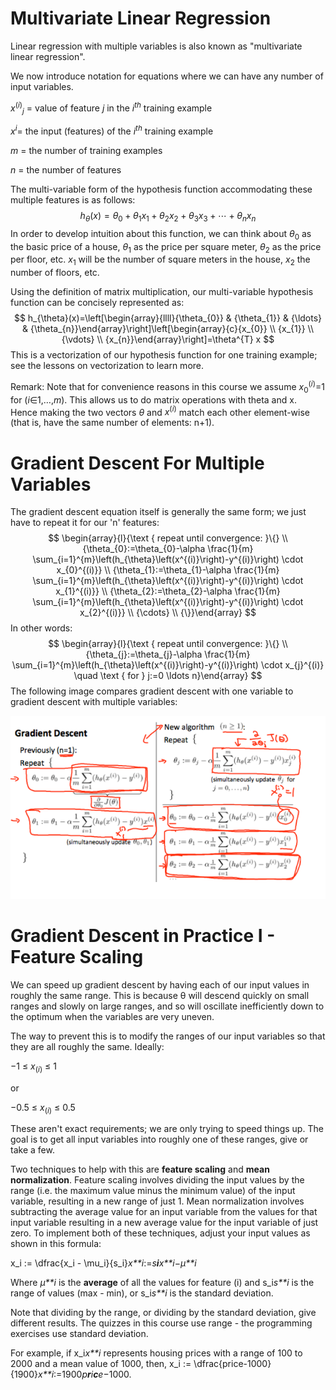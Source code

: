 # Multivariate Linear Regression

Linear regression with multiple variables is also known as "multivariate linear regression".

We now introduce notation for equations where we can have any number of input variables.

 ${x^{(i)}}_j$ = value of feature *j* in the $i^{th}$ training example

 $x^{i}$= the input (features) of the  $i^{th}$ training example

$m$ = the number of training examples

$n$ = the number of features

 The multi-variable form of the hypothesis function accommodating these multiple features is as follows: 
$$
h_{\theta}(x)=\theta_{0}+\theta_{1} x_{1}+\theta_{2} x_{2}+\theta_{3} x_{3}+\cdots+\theta_{n} x_{n}
$$
In order to develop intuition about this function, we can think about $\theta_0$ as the basic price of a house, $\theta_1$ as the price per square meter, $\theta_2$ as the price per floor, etc. $x_1$ will be the number of square meters in the house, $x_2$ the number of floors, etc.

Using the definition of matrix multiplication, our multi-variable hypothesis function can be concisely represented as:
$$
h_{\theta}(x)=\left[\begin{array}{llll}{\theta_{0}} & {\theta_{1}} & {\ldots} & {\theta_{n}}\end{array}\right]\left[\begin{array}{c}{x_{0}} \\ {x_{1}} \\ {\vdots} \\ {x_{n}}\end{array}\right]=\theta^{T} x
$$
This is a vectorization of our hypothesis function for one training example; see the lessons on vectorization to learn more.

Remark: Note that for convenience reasons in this course we assume $x^{(i)}_0$=1 for (*i*∈1,…,*m*). This allows us to do matrix operations with theta and x. Hence making the two vectors $\theta$ and $x^{(i)}$ match each other element-wise (that is, have the same number of elements: n+1).

# Gradient Descent For Multiple Variables

 The gradient descent equation itself is generally the same form; we just have to repeat it for our 'n' features: 
$$
\begin{array}{l}{\text { repeat until convergence: }\{} \\ {\theta_{0}:=\theta_{0}-\alpha \frac{1}{m} \sum_{i=1}^{m}\left(h_{\theta}\left(x^{(i)}\right)-y^{(i)}\right) \cdot x_{0}^{(i)}} \\ {\theta_{1}:=\theta_{1}-\alpha \frac{1}{m} \sum_{i=1}^{m}\left(h_{\theta}\left(x^{(i)}\right)-y^{(i)}\right) \cdot x_{1}^{(i)}} \\ {\theta_{2}:=\theta_{2}-\alpha \frac{1}{m} \sum_{i=1}^{m}\left(h_{\theta}\left(x^{(i)}\right)-y^{(i)}\right) \cdot x_{2}^{(i)}} \\ {\cdots} \\ {\}}\end{array}
$$
 In other words: 
$$
\begin{array}{l}{\text { repeat until convergence: }\{} \\ {\theta_{j}:=\theta_{j}-\alpha \frac{1}{m} \sum_{i=1}^{m}\left(h_{\theta}\left(x^{(i)}\right)-y^{(i)}\right) \cdot x_{j}^{(i)} \quad \text { for } j:=0 \ldots n}\end{array}
$$
 The following image compares gradient descent with one variable to gradient descent with multiple variables: 

![2_1](./img/2_1.png)

# Gradient Descent in Practice I - Feature Scaling

We can speed up gradient descent by having each of our input values in roughly the same range. This is because θ will descend quickly on small ranges and slowly on large ranges, and so will oscillate inefficiently down to the optimum when the variables are very uneven.

The way to prevent this is to modify the ranges of our input variables so that they are all roughly the same. Ideally:

−1 ≤ $x_{(i)}$ ≤ 1

or

−0.5 ≤ $x_{(i)}$ ≤ 0.5

These aren't exact requirements; we are only trying to speed things up. The goal is to get all input variables into roughly one of these ranges, give or take a few.

Two techniques to help with this are **feature scaling** and **mean normalization**. Feature scaling involves dividing the input values by the range (i.e. the maximum value minus the minimum value) of the input variable, resulting in a new range of just 1. Mean normalization involves subtracting the average value for an input variable from the values for that input variable resulting in a new average value for the input variable of just zero. To implement both of these techniques, adjust your input values as shown in this formula:

x_i := \dfrac{x_i - \mu_i}{s_i}*x**i*:=*s**i**x**i*−*μ**i*

Where *μ**i* is the **average** of all the values for feature (i) and s_i*s**i* is the range of values (max - min), or s_i*s**i* is the standard deviation.

Note that dividing by the range, or dividing by the standard deviation, give different results. The quizzes in this course use range - the programming exercises use standard deviation.

For example, if x_i*x**i* represents housing prices with a range of 100 to 2000 and a mean value of 1000, then, x_i := \dfrac{price-1000}{1900}*x**i*:=1900*p**r**i**c**e*−1000.